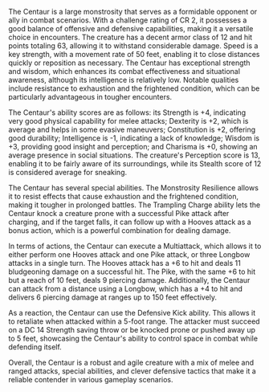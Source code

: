 The Centaur is a large monstrosity that serves as a formidable opponent or ally in combat scenarios. With a challenge rating of CR 2, it possesses a good balance of offensive and defensive capabilities, making it a versatile choice in encounters. The creature has a decent armor class of 12 and hit points totaling 63, allowing it to withstand considerable damage. Speed is a key strength, with a movement rate of 50 feet, enabling it to close distances quickly or reposition as necessary. The Centaur has exceptional strength and wisdom, which enhances its combat effectiveness and situational awareness, although its intelligence is relatively low. Notable qualities include resistance to exhaustion and the frightened condition, which can be particularly advantageous in tougher encounters.

The Centaur's ability scores are as follows: its Strength is +4, indicating very good physical capability for melee attacks; Dexterity is +2, which is average and helps in some evasive maneuvers; Constitution is +2, offering good durability; Intelligence is -1, indicating a lack of knowledge; Wisdom is +3, providing good insight and perception; and Charisma is +0, showing an average presence in social situations. The creature's Perception score is 13, enabling it to be fairly aware of its surroundings, while its Stealth score of 12 is considered average for sneaking.

The Centaur has several special abilities. The Monstrosity Resilience allows it to resist effects that cause exhaustion and the frightened condition, making it tougher in prolonged battles. The Trampling Charge ability lets the Centaur knock a creature prone with a successful Pike attack after charging, and if the target falls, it can follow up with a Hooves attack as a bonus action, which is a powerful combination for dealing damage.

In terms of actions, the Centaur can execute a Multiattack, which allows it to either perform one Hooves attack and one Pike attack, or three Longbow attacks in a single turn. The Hooves attack has a +6 to hit and deals 11 bludgeoning damage on a successful hit. The Pike, with the same +6 to hit but a reach of 10 feet, deals 9 piercing damage. Additionally, the Centaur can attack from a distance using a Longbow, which has a +4 to hit and delivers 6 piercing damage at ranges up to 150 feet effectively.

As a reaction, the Centaur can use the Defensive Kick ability. This allows it to retaliate when attacked within a 5-foot range. The attacker must succeed on a DC 14 Strength saving throw or be knocked prone or pushed away up to 5 feet, showcasing the Centaur's ability to control space in combat while defending itself.

Overall, the Centaur is a robust and agile creature with a mix of melee and ranged attacks, special abilities, and clever defensive tactics that make it a reliable contender in various gameplay scenarios.